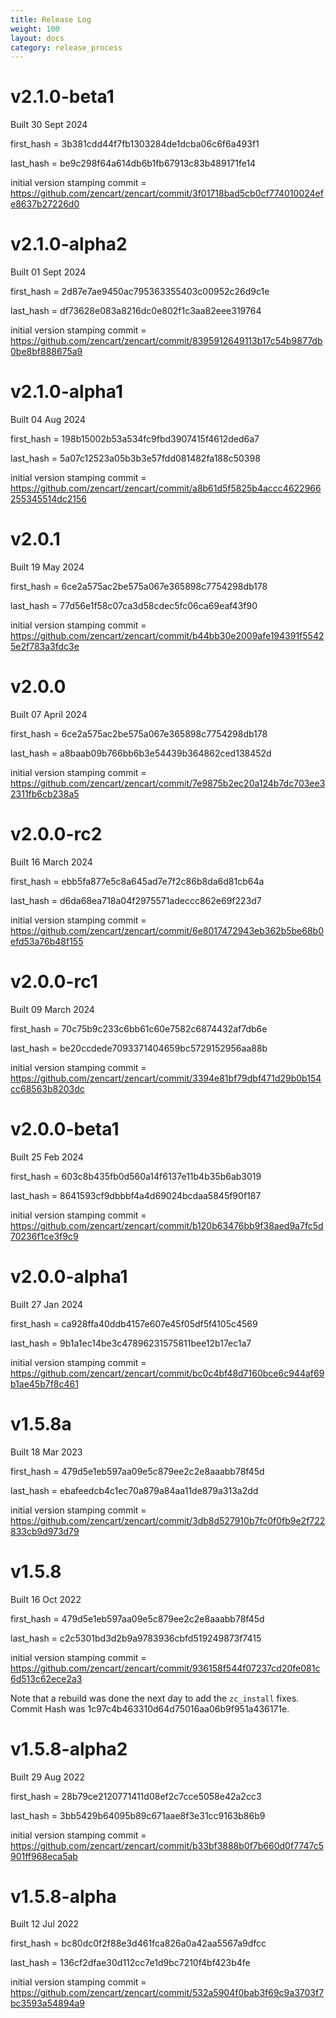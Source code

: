 ```yaml
---
title: Release Log
weight: 100
layout: docs
category: release_process
---
```

# v2.1.0-beta1

Built 30 Sept 2024

first_hash = 3b381cdd44f7fb1303284de1dcba06c6f6a493f1

last_hash = be9c298f64a614db6b1fb67913c83b489171fe14

initial version stamping commit = https://github.com/zencart/zencart/commit/3f01718bad5cb0cf774010024efe8637b27226d0

# v2.1.0-alpha2

Built 01 Sept 2024

first_hash = 2d87e7ae9450ac795363355403c00952c26d9c1e

last_hash = df73628e083a8216dc0e802f1c3aa82eee319764

initial version stamping commit = https://github.com/zencart/zencart/commit/8395912649113b17c54b9877db0be8bf888675a9

# v2.1.0-alpha1

Built 04 Aug 2024

first_hash = 198b15002b53a534fc9fbd3907415f4612ded6a7

last_hash = 5a07c12523a05b3b3e57fdd081482fa188c50398

initial version stamping commit = https://github.com/zencart/zencart/commit/a8b61d5f5825b4accc4622966255345514dc2156

# v2.0.1

Built 19 May 2024

first_hash = 6ce2a575ac2be575a067e365898c7754298db178

last_hash = 77d56e1f58c07ca3d58cdec5fc06ca69eaf43f90

initial version stamping commit = https://github.com/zencart/zencart/commit/b44bb30e2009afe194391f55425e2f783a3fdc3e

# v2.0.0

Built 07 April 2024

first_hash = 6ce2a575ac2be575a067e365898c7754298db178

last_hash = a8baab09b766bb6b3e54439b364862ced138452d

initial version stamping commit = https://github.com/zencart/zencart/commit/7e9875b2ec20a124b7dc703ee32311fb6cb238a5


# v2.0.0-rc2

Built 16 March 2024

first_hash = ebb5fa877e5c8a645ad7e7f2c86b8da6d81cb64a 

last_hash = d6da68ea718a04f2975571adeccc862e69f223d7

initial version stamping commit = https://github.com/zencart/zencart/commit/6e8017472943eb362b5be68b0efd53a76b48f155

# v2.0.0-rc1

Built 09 March 2024

first_hash = 70c75b9c233c6bb61c60e7582c6874432af7db6e

last_hash = be20ccdede7093371404659bc5729152956aa88b

initial version stamping commit = https://github.com/zencart/zencart/commit/3394e81bf79dbf471d29b0b154cc68563b8203dc

# v2.0.0-beta1

Built 25 Feb 2024

first_hash = 603c8b435fb0d560a14f6137e11b4b35b6ab3019

last_hash = 8641593cf9dbbbf4a4d69024bcdaa5845f90f187

initial version stamping commit = https://github.com/zencart/zencart/commit/b120b63476bb9f38aed9a7fc5d70236f1ce3f9c9

# v2.0.0-alpha1

Built 27 Jan 2024

first_hash = ca928ffa40ddb4157e607e45f05df5f4105c4569

last_hash = 9b1a1ec14be3c47896231575811bee12b17ec1a7

initial version stamping commit = https://github.com/zencart/zencart/commit/bc0c4bf48d7160bce6c944af69b1ae45b7f8c461

# v1.5.8a

Built 18 Mar 2023

first_hash = 479d5e1eb597aa09e5c879ee2c2e8aaabb78f45d

last_hash = ebafeedcb4c1ec70a879a84aa11de879a313a2dd

initial version stamping commit = https://github.com/zencart/zencart/commit/3db8d527910b7fc0f0fb9e2f722833cb9d973d79

# v1.5.8

Built 16 Oct 2022

first_hash = 479d5e1eb597aa09e5c879ee2c2e8aaabb78f45d

last_hash = c2c5301bd3d2b9a9783936cbfd519249873f7415

initial version stamping commit = https://github.com/zencart/zencart/commit/936158f544f07237cd20fe081c6d513c62ece2a3

Note that a rebuild was done the next day to add the `zc_install` fixes.
Commit Hash was 1c97c4b463310d64d75016aa06b9f951a436171e. 

# v1.5.8-alpha2 

Built 29 Aug 2022

first_hash = 28b79ce2120771411d08ef2c7cce5058e42a2cc3

last_hash = 3bb5429b64095b89c671aae8f3e31cc9163b86b9

initial version stamping commit = https://github.com/zencart/zencart/commit/b33bf3888b0f7b660d0f7747c5901ff968eca5ab


# v1.5.8-alpha
Built 12 Jul 2022

first_hash = bc80dc0f2f88e3d461fca826a0a42aa5567a9dfcc

last_hash = 136cf2dfae30d112cc7e1d9bc7210f4bf423b4fe

initial version stamping commit = https://github.com/zencart/zencart/commit/532a5904f0bab3f69c9a3703f7bc3593a54894a9

